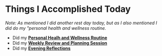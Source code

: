 # Things I Accomplished Today

_Note: As mentioned I did another rest day today, but as I also mentioned I did do my "personal health and wellness routine._

- Did my **[Personal Healh and Wellness Routine](../../../routines/personal-health-and-wellness-routine-2024-week-3.md)**
- Did my **[Weekly Review and Planning Session](../../../routines/personal-health-and-wellness-routine-2024-week-1.md)**
- Did my **[Evening Reflections](../../../routines/evening-reflections.md)**
